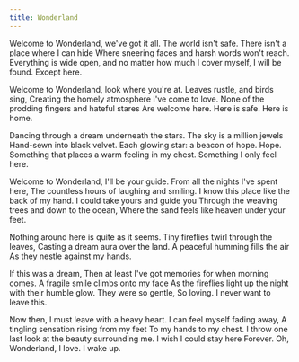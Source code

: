 ```yaml
---
title: Wonderland
---
```


Welcome to Wonderland, we've got it all.
The world isn't safe.
There isn't a place where I can hide
Where sneering faces and harsh words won't reach.
Everything is wide open, and no matter how much I cover myself,
I will be found.
Except here.

Welcome to Wonderland, look where you're at.
Leaves rustle, and birds sing,
Creating the homely atmosphere I've come to love.
None of the prodding fingers and hateful stares
Are welcome here.
Here is safe.
Here is home.

Dancing through a dream underneath the stars.
The sky is a million jewels
Hand-sewn into black velvet.
Each glowing star: a beacon of hope.
Hope.
Something that places a warm feeling in my chest.
Something I only feel here.

Welcome to Wonderland, I'll be your guide.
From all the nights I've spent here,
The countless hours of laughing and smiling.
I know this place like the back of my hand.
I could take yours and guide you
Through the weaving trees and down to the ocean,
Where the sand feels like heaven under your feet.

Nothing around here is quite as it seems.
Tiny fireflies twirl through the leaves,
Casting a dream aura over the land.
A peaceful humming fills the air
As they nestle against my hands.

If this was a dream,
Then at least I've got memories for when morning comes.
A fragile smile climbs onto my face
As the fireflies light up the night with their humble glow.
They were so gentle,
So loving.
I never want to leave this.

Now then, I must leave with a heavy heart.
I can feel myself fading away,
A tingling sensation rising from my feet
To my hands to my chest.
I throw one last look at the beauty surrounding me.
I wish I could stay here
Forever.
Oh, Wonderland, I love.
I wake up.
